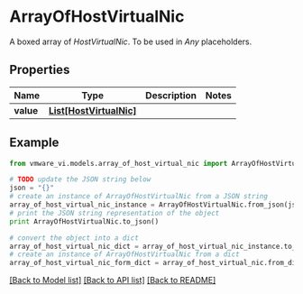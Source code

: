 # ArrayOfHostVirtualNic

A boxed array of *HostVirtualNic*. To be used in *Any* placeholders. 

## Properties
Name | Type | Description | Notes
------------ | ------------- | ------------- | -------------
**value** | [**List[HostVirtualNic]**](HostVirtualNic.md) |  | 

## Example

```python
from vmware_vi.models.array_of_host_virtual_nic import ArrayOfHostVirtualNic

# TODO update the JSON string below
json = "{}"
# create an instance of ArrayOfHostVirtualNic from a JSON string
array_of_host_virtual_nic_instance = ArrayOfHostVirtualNic.from_json(json)
# print the JSON string representation of the object
print ArrayOfHostVirtualNic.to_json()

# convert the object into a dict
array_of_host_virtual_nic_dict = array_of_host_virtual_nic_instance.to_dict()
# create an instance of ArrayOfHostVirtualNic from a dict
array_of_host_virtual_nic_form_dict = array_of_host_virtual_nic.from_dict(array_of_host_virtual_nic_dict)
```
[[Back to Model list]](../README.md#documentation-for-models) [[Back to API list]](../README.md#documentation-for-api-endpoints) [[Back to README]](../README.md)


